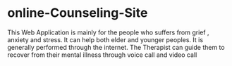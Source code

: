 # online-Counseling-Site
This Web Application is mainly for the people who suffers from grief , anxiety and stress. It can help both elder and younger peoples. It is generally performed through the internet. The Therapist can guide them to recover from their mental illness through voice call and video call
